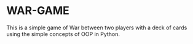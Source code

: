 # WAR-GAME
This is a simple game of War between two players with a deck of cards using the simple concepts of OOP in Python.
